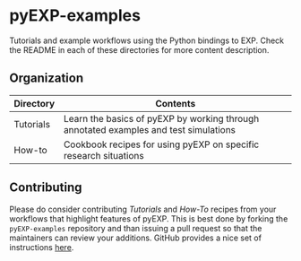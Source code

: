 # pyEXP-examples

Tutorials and example workflows using the Python bindings to EXP.  Check the README in each of these directories for more content description.


## Organization

| Directory | Contents |
| ---       | ---      |
| Tutorials | Learn the basics of pyEXP by working through annotated examples and test simulations |
| How-to    | Cookbook recipes for using pyEXP on specific research situations |

## Contributing

Please do consider contributing *Tutorials* and *How-To* recipes from your workflows that highlight features of pyEXP.  This is best done by forking 
the ``pyEXP-examples`` repository and than issuing a pull request so that the maintainers can review your additions.   GitHub provides a nice set of 
instructions [here](https://docs.github.com/en/get-started/quickstart/contributing-to-projects).
